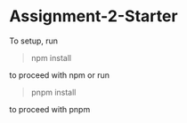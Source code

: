 # Assignment-2-Starter

To setup, run 
>npm install

to proceed with npm or run

>pnpm install

to proceed with pnpm
